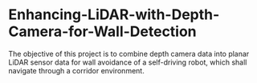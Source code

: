 # Enhancing-LiDAR-with-Depth-Camera-for-Wall-Detection
The objective of this project is to combine depth camera data into planar LiDAR sensor data for wall avoidance of a self-driving robot, which shall navigate through a corridor environment.

